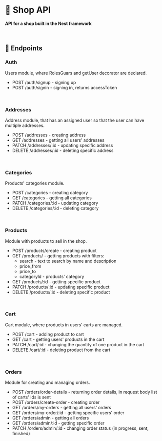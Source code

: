 # 🛒 Shop API

**API for a shop built in the Nest framework**

<br>

## 📍 Endpoints


### Auth

Users module, where RolesGuars and getUser decorator are declared.

- POST /auth/signup - signing up
- POST /auth/signin - signing in, returns accessToken

<br>

### Addresses

Address module, that has an assigned user so that the user can have multiple addresses.

- POST /addresses - creating address
- GET /addresses - getting all users' addresses
- PATCH /addresses/:id - updating specific address
- DELETE /addresses/:id - deleting specific address

<br>

### Categories

Products' categories module.

- POST /categories - creating category
- GET /categories - getting all categories
- PATCH /categories/:id - updating category
- DELETE /categories/:id - deleting category

<br>

### Products

Module with products to sell in the shop.

- POST /products/create - creating product
- GET /products/ - getting products with filters:
  - search - text to search by name and description
  - price_from
  - price_to
  - categoryId - products' category
- GET /products/:id - getting specific product
- PATCH /products/:id - updating specific product
- DELETE /products/:id - deleting specific product

<br>

### Cart

Cart module, where products in users' carts are managed.

- POST /cart - adding product to cart
- GET /cart - getting users' products in the cart
- PATCH /cart/:id - changing the quantity of one product in the cart
- DELETE /cart/:id - deleting product from the cart

<br>

### Orders

Module for creating and managing orders.

- POST /orders/order-details - returning order details, in request body list of carts' Ids is sent
- POST /orders/create-order - creating order
- GET /orders/my-orders - getting all users' orders
- GET /orders/my-order/:id - getting specific users' order
- GET /orders/admin - getting all orders
- GET /orders/admin/:id - getting specific order
- PATCH /orders/admin/:id - changing order status (in progress, sent, finished)


